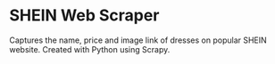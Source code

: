 # SHEIN Web Scraper
Captures the name, price and image link of dresses on popular SHEIN website. Created with Python using Scrapy.

